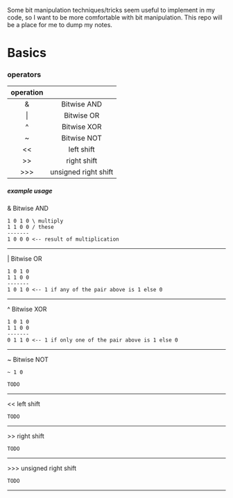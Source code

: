 Some bit manipulation techniques/tricks seem useful to implement in my code, so I want to be more comfortable with bit manipulation. This repo will be a place for me to dump my notes.

# Basics

### operators

| operation                       ||
| :----------------------: | :---: |
| &         | Bitwise AND          | 
| \|        | Bitwise OR           | 
| ^         | Bitwise XOR          | 
| ~         | Bitwise NOT          | 
| <<        | left shift           | 
| >>        | right shift          |
| >>>       | unsigned right shift |

##### example usage

& Bitwise AND
```
1 0 1 0 \ multiply 
1 1 0 0 / these
-------
1 0 0 0 <-- result of multiplication
```

---

| Bitwise OR
```
1 0 1 0
1 1 0 0
-------
1 0 1 0 <-- 1 if any of the pair above is 1 else 0
```

---

^ Bitwise XOR
```
1 0 1 0
1 1 0 0
-------
0 1 1 0 <-- 1 if only one of the pair above is 1 else 0
```

---

~ Bitwise NOT
```
~ 1 0

TODO
```

---

\<\< left shift
```
TODO
```

---

\>\> right shift
```
TODO
```

---

\>\>\> unsigned right shift
```
TODO
```

---
